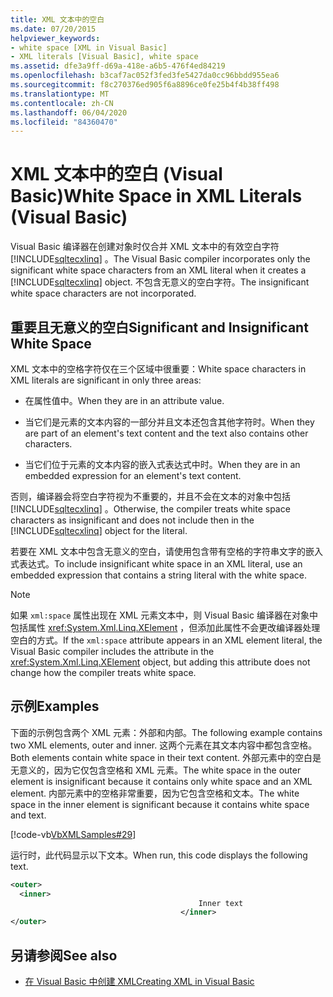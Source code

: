 ```yaml
---
title: XML 文本中的空白
ms.date: 07/20/2015
helpviewer_keywords:
- white space [XML in Visual Basic]
- XML literals [Visual Basic], white space
ms.assetid: dfe3a9ff-d69a-418e-a6b5-476f4ed84219
ms.openlocfilehash: b3caf7ac052f3fed3fe5427da0cc96bbdd955ea6
ms.sourcegitcommit: f8c270376ed905f6a8896ce0fe25b4f4b38ff498
ms.translationtype: MT
ms.contentlocale: zh-CN
ms.lasthandoff: 06/04/2020
ms.locfileid: "84360470"
---
```

# <a name="white-space-in-xml-literals-visual-basic"></a><span data-ttu-id="cea3b-102">XML 文本中的空白 (Visual Basic)</span><span class="sxs-lookup"><span data-stu-id="cea3b-102">White Space in XML Literals (Visual Basic)</span></span>
<span data-ttu-id="cea3b-103">Visual Basic 编译器在创建对象时仅合并 XML 文本中的有效空白字符 [!INCLUDE[sqltecxlinq](~/includes/sqltecxlinq-md.md)] 。</span><span class="sxs-lookup"><span data-stu-id="cea3b-103">The Visual Basic compiler incorporates only the significant white space characters from an XML literal when it creates a [!INCLUDE[sqltecxlinq](~/includes/sqltecxlinq-md.md)] object.</span></span> <span data-ttu-id="cea3b-104">不包含无意义的空白字符。</span><span class="sxs-lookup"><span data-stu-id="cea3b-104">The insignificant white space characters are not incorporated.</span></span>  
  
## <a name="significant-and-insignificant-white-space"></a><span data-ttu-id="cea3b-105">重要且无意义的空白</span><span class="sxs-lookup"><span data-stu-id="cea3b-105">Significant and Insignificant White Space</span></span>  
 <span data-ttu-id="cea3b-106">XML 文本中的空格字符仅在三个区域中很重要：</span><span class="sxs-lookup"><span data-stu-id="cea3b-106">White space characters in XML literals are significant in only three areas:</span></span>  
  
- <span data-ttu-id="cea3b-107">在属性值中。</span><span class="sxs-lookup"><span data-stu-id="cea3b-107">When they are in an attribute value.</span></span>  
  
- <span data-ttu-id="cea3b-108">当它们是元素的文本内容的一部分并且文本还包含其他字符时。</span><span class="sxs-lookup"><span data-stu-id="cea3b-108">When they are part of an element's text content and the text also contains other characters.</span></span>  
  
- <span data-ttu-id="cea3b-109">当它们位于元素的文本内容的嵌入式表达式中时。</span><span class="sxs-lookup"><span data-stu-id="cea3b-109">When they are in an embedded expression for an element's text content.</span></span>  
  
 <span data-ttu-id="cea3b-110">否则，编译器会将空白字符视为不重要的，并且不会在文本的对象中包括 [!INCLUDE[sqltecxlinq](~/includes/sqltecxlinq-md.md)] 。</span><span class="sxs-lookup"><span data-stu-id="cea3b-110">Otherwise, the compiler treats white space characters as insignificant and does not include then in the [!INCLUDE[sqltecxlinq](~/includes/sqltecxlinq-md.md)] object for the literal.</span></span>  
  
 <span data-ttu-id="cea3b-111">若要在 XML 文本中包含无意义的空白，请使用包含带有空格的字符串文字的嵌入式表达式。</span><span class="sxs-lookup"><span data-stu-id="cea3b-111">To include insignificant white space in an XML literal, use an embedded expression that contains a string literal with the white space.</span></span>  
  
> [!NOTE]
> <span data-ttu-id="cea3b-112">如果 `xml:space` 属性出现在 XML 元素文本中，则 Visual Basic 编译器在对象中包括属性 <xref:System.Xml.Linq.XElement> ，但添加此属性不会更改编译器处理空白的方式。</span><span class="sxs-lookup"><span data-stu-id="cea3b-112">If the `xml:space` attribute appears in an XML element literal, the Visual Basic compiler includes the attribute in the <xref:System.Xml.Linq.XElement> object, but adding this attribute does not change how the compiler treats white space.</span></span>  
  
## <a name="examples"></a><span data-ttu-id="cea3b-113">示例</span><span class="sxs-lookup"><span data-stu-id="cea3b-113">Examples</span></span>  
 <span data-ttu-id="cea3b-114">下面的示例包含两个 XML 元素：外部和内部。</span><span class="sxs-lookup"><span data-stu-id="cea3b-114">The following example contains two XML elements, outer and inner.</span></span> <span data-ttu-id="cea3b-115">这两个元素在其文本内容中都包含空格。</span><span class="sxs-lookup"><span data-stu-id="cea3b-115">Both elements contain white space in their text content.</span></span> <span data-ttu-id="cea3b-116">外部元素中的空白是无意义的，因为它仅包含空格和 XML 元素。</span><span class="sxs-lookup"><span data-stu-id="cea3b-116">The white space in the outer element is insignificant because it contains only white space and an XML element.</span></span> <span data-ttu-id="cea3b-117">内部元素中的空格非常重要，因为它包含空格和文本。</span><span class="sxs-lookup"><span data-stu-id="cea3b-117">The white space in the inner element is significant because it contains white space and text.</span></span>  
  
 [!code-vb[VbXMLSamples#29](~/samples/snippets/visualbasic/VS_Snippets_VBCSharp/VbXMLSamples/VB/XMLSamples13.vb#29)]  
  
 <span data-ttu-id="cea3b-118">运行时，此代码显示以下文本。</span><span class="sxs-lookup"><span data-stu-id="cea3b-118">When run, this code displays the following text.</span></span>  
  
```xml  
<outer>  
  <inner>  
                                          Inner text  
                                      </inner>  
</outer>  
```  
  
## <a name="see-also"></a><span data-ttu-id="cea3b-119">另请参阅</span><span class="sxs-lookup"><span data-stu-id="cea3b-119">See also</span></span>

- [<span data-ttu-id="cea3b-120">在 Visual Basic 中创建 XML</span><span class="sxs-lookup"><span data-stu-id="cea3b-120">Creating XML in Visual Basic</span></span>](creating-xml.md)
